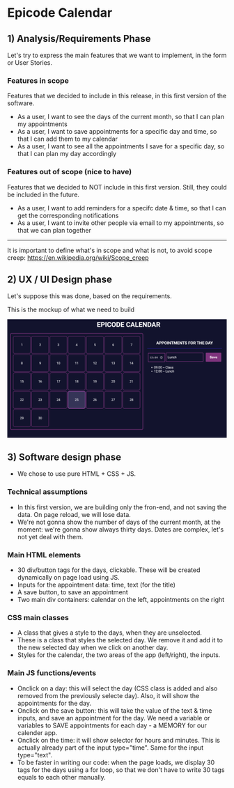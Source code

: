
# Epicode Calendar

## 1) Analysis/Requirements Phase

Let's try to express the main features that we want to implement, in the form or User Stories.

### Features in scope

Features that we decided to include in this release, in this first version of the software.

- As a user, I want to see the days of the current month, so that I can plan my appointments
- As a user, I want to save appointments for a specific day and time, so that I can add them to my calendar
- As a user, I want to see all the appointments I save for a specific day, so that I can plan my day accordingly

### Features out of scope (nice to have)

Features that we decided to NOT include in this first version. Still, they could be included in the future.

- As a user, I want to add reminders for a specifc date & time, so that I can get the corresponding notifications
- As a user, I want to invite other people via email to my appointments, so that we can plan together

---

It is important to define what's in scope and what is not, to avoid scope creep: https://en.wikipedia.org/wiki/Scope_creep

## 2) UX / UI Design phase

Let's suppose this was done, based on the requirements.

This is the mockup of what we need to build

![mockup](mockup.png)

## 3) Software design phase

- We chose to use pure HTML + CSS + JS.

### Technical assumptions

- In this first version, we are building only the fron-end, and not saving the data. On page reload, we will lose data.
- We're not gonna show the number of days of the current month, at the moment: we're gonna show always thirty days. Dates are complex, let's not yet deal with them.

### Main HTML elements

- 30 div/button tags for the days, clickable. These will be created dynamically on page load using JS.
- Inputs for the appointment data: time, text (for the title)
- A save button, to save an appointment
- Two main div containers: calendar on the left, appointments on the right

### CSS main classes

- A class that gives a style to the days, when they are unselected.
- These is a class that styles the selected day. We remove it and add it to the new selected day when we click on another day.
- Styles for the calendar, the two areas of the app (left/right), the inputs.

### Main JS functions/events

- Onclick on a day: this will select the day (CSS class is added and also removed from the previously selecte day). Also, it will show the appointments for the day.
- Onclick on the save button: this will take the value of the text & time inputs, and save an appointment for the day. We need a variable or variables to SAVE appointments for each day - a MEMORY for our calender app.
- Onclick on the time: it will show selector for hours and minutes. This is actually already part of the input type="time". Same for the input type="text".
- To be faster in writing our code: when the page loads, we display 30 tags for the days using a for loop, so that we don't have to write 30 tags equals to each other manually.
